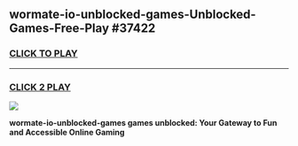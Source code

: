
## wormate-io-unblocked-games-Unblocked-Games-Free-Play #37422
<h3>
<a href="https://us.freeplayer.one?title=wormate-io-unblocked-games&ref=9M">CLICK TO PLAY</a></h3>
<hr>

<h3>
<a href="https://us.freeplayer.one?title=wormate-io-unblocked-games&ref=9M">CLICK 2 PLAY</a>
  
</h3>

<a href="https://us.freeplayer.one?title=wormate-io-unblocked-games&ref=9M"><img src="https://clearcache.store/games.png"></a>


**wormate-io-unblocked-games games unblocked: Your Gateway to Fun and Accessible Online Gaming**
